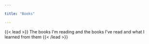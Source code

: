 ```yaml
---

title: "Books"

---
```


{{< lead >}}
The books I'm reading and the books I've read and what I learned from them
{{< /lead >}}
